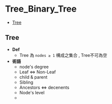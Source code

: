 # Tree_Binary_Tree
* [Tree](#Tree)





## Tree
* **Def**
    * Tree 為 `nodes ≥ 1` 構成之集合 , Tree不可為空  
* **術語**
    * node's degree
    * Leaf ⇔ Non-Leaf
    * child & parent
    * Sibling
    * Ancestors ⇔ decenents
    * Node's level
    *

